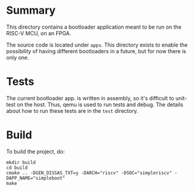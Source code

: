# Summary

This directory contains a bootloader application meant to be run on the RISC-V MCU, on an FPGA.

The source code is located under `apps`. This directory exists to enable the possibility of having
different bootloaders in a future, but for now there is only one.

# Tests

The current bootloader app. is written in assembly, so it's difficult to unit-test on the host.
Thus, qemu is used to run tests and debug. The details about how to run these tests are in the
`test` directory.

# Build

To build the project, do:

```
mkdir build
cd build
cmake .. -DGEN_DISSAS_TXT=y -DARCH="riscv" -DSOC="simpleriscv" -DAPP_NAME="simpleboot"
make
```
